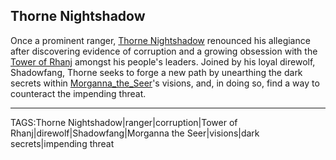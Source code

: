 ## Thorne Nightshadow

Once a prominent ranger, [Thorne Nightshadow](.md) renounced his allegiance after discovering evidence of corruption and a growing obsession with the [Tower of Rhanj](../Places/Tower_of_Rhanj.md) amongst his people's leaders. Joined by his loyal direwolf, Shadowfang, Thorne seeks to forge a new path by unearthing the dark secrets within [Morganna_the_Seer](Morganna_the_Seer.md)'s visions, and, in doing so, find a way to counteract the impending threat.


---

TAGS:Thorne Nightshadow|ranger|corruption|Tower of Rhanj|direwolf|Shadowfang|Morganna the Seer|visions|dark secrets|impending threat
